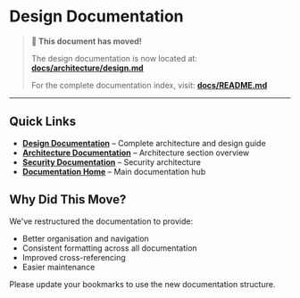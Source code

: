 # Design Documentation

> **📍 This document has moved!**
> 
> The design documentation is now located at: **[docs/architecture/design.md](docs/architecture/design.md)**
>
> For the complete documentation index, visit: **[docs/README.md](docs/README.md)**

---

## Quick Links

- **[Design Documentation](docs/architecture/design.md)** – Complete architecture and design guide
- **[Architecture Documentation](docs/architecture/README.md)** – Architecture section overview
- **[Security Documentation](docs/architecture/security.md)** – Security architecture
- **[Documentation Home](docs/README.md)** – Main documentation hub

## Why Did This Move?

We've restructured the documentation to provide:
- Better organisation and navigation
- Consistent formatting across all documentation
- Improved cross-referencing
- Easier maintenance

Please update your bookmarks to use the new documentation structure.